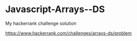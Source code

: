 # Javascript-Arrays--DS
My hackerrank challenge solution 

https://www.hackerrank.com/challenges/arrays-ds/problem
